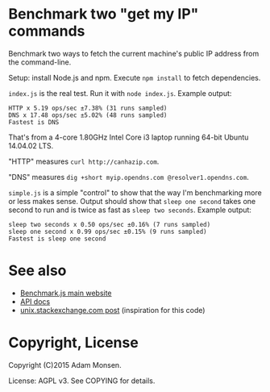 # Benchmark two "get my IP" commands

Benchmark two ways to fetch the current machine's public IP address from the
command-line.

Setup: install Node.js and npm. Execute `npm install` to fetch dependencies.

`index.js` is the real test. Run it with `node index.js`. Example output:

    HTTP x 5.19 ops/sec ±7.38% (31 runs sampled)
    DNS x 17.48 ops/sec ±5.02% (48 runs sampled)
    Fastest is DNS

That's from a 4-core 1.80GHz Intel Core i3 laptop running 64-bit Ubuntu
14.04.02 LTS.

"HTTP" measures `curl http://canhazip.com`.

"DNS" measures `dig +short myip.opendns.com @resolver1.opendns.com`.

`simple.js` is a simple "control" to show that the way I'm benchmarking more or
less makes sense. Output should show that `sleep one second` takes one second
to run and is twice as fast as `sleep two seconds`. Example output:

    sleep two seconds x 0.50 ops/sec ±0.16% (7 runs sampled)
    sleep one second x 0.99 ops/sec ±0.15% (9 runs sampled)
    Fastest is sleep one second

# See also

* [Benchmark.js main website](http://benchmarkjs.com)
* [API docs](http://benchmarkjs.com/docs)
* [unix.stackexchange.com post](http://unix.stackexchange.com/questions/22615/how-can-i-get-my-external-ip-address-in-bash/81699#81699)
  (inspiration for this code)

# Copyright, License

Copyright (C)2015 Adam Monsen.

License: AGPL v3. See COPYING for details.
